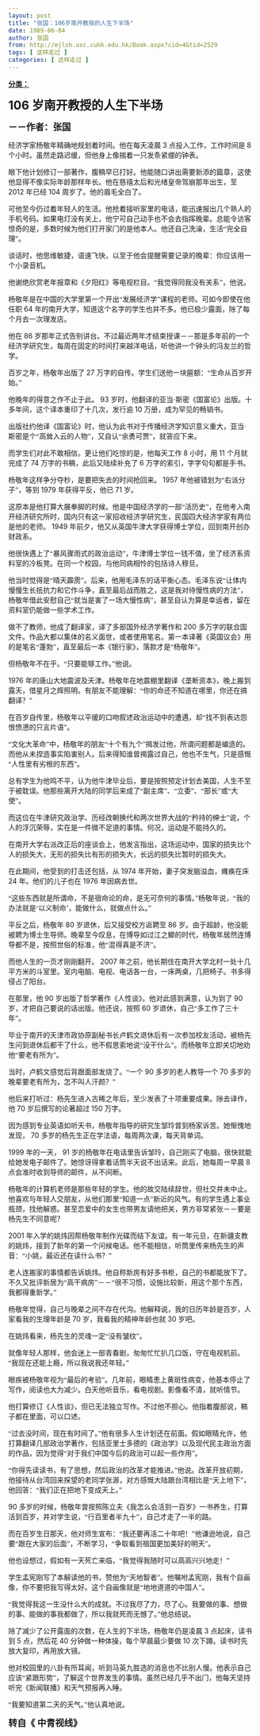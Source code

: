 ```yaml
---
layout: post
title: "张国：106岁南开教授的人生下半场"
date: 1989-06-04
author: 张国
from: http://mjlsh.usc.cuhk.edu.hk/Book.aspx?cid=4&tid=2529
tags: [ 这样走过 ]
categories: [ 这样走过 ]
---
```


<div style="margin: 15px 10px 10px 0px;">
 <div>
  <span id="ctl00_ContentPlaceHolder1_chapter1_SubjectLabel" style="font-weight:bold;text-decoration:underline;">
   分类：
  </span>
 </div>
 <!--[if gte mso 9]><xml>
 <o:OfficeDocumentSettings>
  <o:AllowPNG/>
 </o:OfficeDocumentSettings>
</xml><![endif]-->
 <!--[if gte mso 9]><xml>
 <w:WordDocument>
  <w:View>Normal</w:View>
  <w:Zoom>0</w:Zoom>
  <w:TrackMoves/>
  <w:TrackFormatting/>
  <w:PunctuationKerning/>
  <w:ValidateAgainstSchemas/>
  <w:SaveIfXMLInvalid>false</w:SaveIfXMLInvalid>
  <w:IgnoreMixedContent>false</w:IgnoreMixedContent>
  <w:AlwaysShowPlaceholderText>false</w:AlwaysShowPlaceholderText>
  <w:DoNotPromoteQF/>
  <w:LidThemeOther>EN-US</w:LidThemeOther>
  <w:LidThemeAsian>JA</w:LidThemeAsian>
  <w:LidThemeComplexScript>X-NONE</w:LidThemeComplexScript>
  <w:Compatibility>
   <w:BreakWrappedTables/>
   <w:SnapToGridInCell/>
   <w:WrapTextWithPunct/>
   <w:UseAsianBreakRules/>
   <w:DontGrowAutofit/>
   <w:SplitPgBreakAndParaMark/>
   <w:EnableOpenTypeKerning/>
   <w:DontFlipMirrorIndents/>
   <w:OverrideTableStyleHps/>
   <w:UseFELayout/>
  </w:Compatibility>
  <m:mathPr>
   <m:mathFont m:val="Cambria Math"/>
   <m:brkBin m:val="before"/>
   <m:brkBinSub m:val="&#45;-"/>
   <m:smallFrac m:val="off"/>
   <m:dispDef/>
   <m:lMargin m:val="0"/>
   <m:rMargin m:val="0"/>
   <m:defJc m:val="centerGroup"/>
   <m:wrapIndent m:val="1440"/>
   <m:intLim m:val="subSup"/>
   <m:naryLim m:val="undOvr"/>
  </m:mathPr></w:WordDocument>
</xml><![endif]-->
 <!--[if gte mso 9]><xml>
 <w:LatentStyles DefLockedState="false" DefUnhideWhenUsed="true"
  DefSemiHidden="true" DefQFormat="false" DefPriority="99"
  LatentStyleCount="276">
  <w:LsdException Locked="false" Priority="0" SemiHidden="false"
   UnhideWhenUsed="false" QFormat="true" Name="Normal"/>
  <w:LsdException Locked="false" Priority="9" SemiHidden="false"
   UnhideWhenUsed="false" QFormat="true" Name="heading 1"/>
  <w:LsdException Locked="false" Priority="9" QFormat="true" Name="heading 2"/>
  <w:LsdException Locked="false" Priority="9" QFormat="true" Name="heading 3"/>
  <w:LsdException Locked="false" Priority="9" QFormat="true" Name="heading 4"/>
  <w:LsdException Locked="false" Priority="9" QFormat="true" Name="heading 5"/>
  <w:LsdException Locked="false" Priority="9" QFormat="true" Name="heading 6"/>
  <w:LsdException Locked="false" Priority="9" QFormat="true" Name="heading 7"/>
  <w:LsdException Locked="false" Priority="9" QFormat="true" Name="heading 8"/>
  <w:LsdException Locked="false" Priority="9" QFormat="true" Name="heading 9"/>
  <w:LsdException Locked="false" Priority="39" Name="toc 1"/>
  <w:LsdException Locked="false" Priority="39" Name="toc 2"/>
  <w:LsdException Locked="false" Priority="39" Name="toc 3"/>
  <w:LsdException Locked="false" Priority="39" Name="toc 4"/>
  <w:LsdException Locked="false" Priority="39" Name="toc 5"/>
  <w:LsdException Locked="false" Priority="39" Name="toc 6"/>
  <w:LsdException Locked="false" Priority="39" Name="toc 7"/>
  <w:LsdException Locked="false" Priority="39" Name="toc 8"/>
  <w:LsdException Locked="false" Priority="39" Name="toc 9"/>
  <w:LsdException Locked="false" Priority="35" QFormat="true" Name="caption"/>
  <w:LsdException Locked="false" Priority="10" SemiHidden="false"
   UnhideWhenUsed="false" QFormat="true" Name="Title"/>
  <w:LsdException Locked="false" Priority="0" Name="Default Paragraph Font"/>
  <w:LsdException Locked="false" Priority="11" SemiHidden="false"
   UnhideWhenUsed="false" QFormat="true" Name="Subtitle"/>
  <w:LsdException Locked="false" Priority="22" SemiHidden="false"
   UnhideWhenUsed="false" QFormat="true" Name="Strong"/>
  <w:LsdException Locked="false" Priority="20" SemiHidden="false"
   UnhideWhenUsed="false" QFormat="true" Name="Emphasis"/>
  <w:LsdException Locked="false" Priority="59" SemiHidden="false"
   UnhideWhenUsed="false" Name="Table Grid"/>
  <w:LsdException Locked="false" UnhideWhenUsed="false" Name="Placeholder Text"/>
  <w:LsdException Locked="false" Priority="1" SemiHidden="false"
   UnhideWhenUsed="false" QFormat="true" Name="No Spacing"/>
  <w:LsdException Locked="false" Priority="60" SemiHidden="false"
   UnhideWhenUsed="false" Name="Light Shading"/>
  <w:LsdException Locked="false" Priority="61" SemiHidden="false"
   UnhideWhenUsed="false" Name="Light List"/>
  <w:LsdException Locked="false" Priority="62" SemiHidden="false"
   UnhideWhenUsed="false" Name="Light Grid"/>
  <w:LsdException Locked="false" Priority="63" SemiHidden="false"
   UnhideWhenUsed="false" Name="Medium Shading 1"/>
  <w:LsdException Locked="false" Priority="64" SemiHidden="false"
   UnhideWhenUsed="false" Name="Medium Shading 2"/>
  <w:LsdException Locked="false" Priority="65" SemiHidden="false"
   UnhideWhenUsed="false" Name="Medium List 1"/>
  <w:LsdException Locked="false" Priority="66" SemiHidden="false"
   UnhideWhenUsed="false" Name="Medium List 2"/>
  <w:LsdException Locked="false" Priority="67" SemiHidden="false"
   UnhideWhenUsed="false" Name="Medium Grid 1"/>
  <w:LsdException Locked="false" Priority="68" SemiHidden="false"
   UnhideWhenUsed="false" Name="Medium Grid 2"/>
  <w:LsdException Locked="false" Priority="69" SemiHidden="false"
   UnhideWhenUsed="false" Name="Medium Grid 3"/>
  <w:LsdException Locked="false" Priority="70" SemiHidden="false"
   UnhideWhenUsed="false" Name="Dark List"/>
  <w:LsdException Locked="false" Priority="71" SemiHidden="false"
   UnhideWhenUsed="false" Name="Colorful Shading"/>
  <w:LsdException Locked="false" Priority="72" SemiHidden="false"
   UnhideWhenUsed="false" Name="Colorful List"/>
  <w:LsdException Locked="false" Priority="73" SemiHidden="false"
   UnhideWhenUsed="false" Name="Colorful Grid"/>
  <w:LsdException Locked="false" Priority="60" SemiHidden="false"
   UnhideWhenUsed="false" Name="Light Shading Accent 1"/>
  <w:LsdException Locked="false" Priority="61" SemiHidden="false"
   UnhideWhenUsed="false" Name="Light List Accent 1"/>
  <w:LsdException Locked="false" Priority="62" SemiHidden="false"
   UnhideWhenUsed="false" Name="Light Grid Accent 1"/>
  <w:LsdException Locked="false" Priority="63" SemiHidden="false"
   UnhideWhenUsed="false" Name="Medium Shading 1 Accent 1"/>
  <w:LsdException Locked="false" Priority="64" SemiHidden="false"
   UnhideWhenUsed="false" Name="Medium Shading 2 Accent 1"/>
  <w:LsdException Locked="false" Priority="65" SemiHidden="false"
   UnhideWhenUsed="false" Name="Medium List 1 Accent 1"/>
  <w:LsdException Locked="false" UnhideWhenUsed="false" Name="Revision"/>
  <w:LsdException Locked="false" Priority="34" SemiHidden="false"
   UnhideWhenUsed="false" QFormat="true" Name="List Paragraph"/>
  <w:LsdException Locked="false" Priority="29" SemiHidden="false"
   UnhideWhenUsed="false" QFormat="true" Name="Quote"/>
  <w:LsdException Locked="false" Priority="30" SemiHidden="false"
   UnhideWhenUsed="false" QFormat="true" Name="Intense Quote"/>
  <w:LsdException Locked="false" Priority="66" SemiHidden="false"
   UnhideWhenUsed="false" Name="Medium List 2 Accent 1"/>
  <w:LsdException Locked="false" Priority="67" SemiHidden="false"
   UnhideWhenUsed="false" Name="Medium Grid 1 Accent 1"/>
  <w:LsdException Locked="false" Priority="68" SemiHidden="false"
   UnhideWhenUsed="false" Name="Medium Grid 2 Accent 1"/>
  <w:LsdException Locked="false" Priority="69" SemiHidden="false"
   UnhideWhenUsed="false" Name="Medium Grid 3 Accent 1"/>
  <w:LsdException Locked="false" Priority="70" SemiHidden="false"
   UnhideWhenUsed="false" Name="Dark List Accent 1"/>
  <w:LsdException Locked="false" Priority="71" SemiHidden="false"
   UnhideWhenUsed="false" Name="Colorful Shading Accent 1"/>
  <w:LsdException Locked="false" Priority="72" SemiHidden="false"
   UnhideWhenUsed="false" Name="Colorful List Accent 1"/>
  <w:LsdException Locked="false" Priority="73" SemiHidden="false"
   UnhideWhenUsed="false" Name="Colorful Grid Accent 1"/>
  <w:LsdException Locked="false" Priority="60" SemiHidden="false"
   UnhideWhenUsed="false" Name="Light Shading Accent 2"/>
  <w:LsdException Locked="false" Priority="61" SemiHidden="false"
   UnhideWhenUsed="false" Name="Light List Accent 2"/>
  <w:LsdException Locked="false" Priority="62" SemiHidden="false"
   UnhideWhenUsed="false" Name="Light Grid Accent 2"/>
  <w:LsdException Locked="false" Priority="63" SemiHidden="false"
   UnhideWhenUsed="false" Name="Medium Shading 1 Accent 2"/>
  <w:LsdException Locked="false" Priority="64" SemiHidden="false"
   UnhideWhenUsed="false" Name="Medium Shading 2 Accent 2"/>
  <w:LsdException Locked="false" Priority="65" SemiHidden="false"
   UnhideWhenUsed="false" Name="Medium List 1 Accent 2"/>
  <w:LsdException Locked="false" Priority="66" SemiHidden="false"
   UnhideWhenUsed="false" Name="Medium List 2 Accent 2"/>
  <w:LsdException Locked="false" Priority="67" SemiHidden="false"
   UnhideWhenUsed="false" Name="Medium Grid 1 Accent 2"/>
  <w:LsdException Locked="false" Priority="68" SemiHidden="false"
   UnhideWhenUsed="false" Name="Medium Grid 2 Accent 2"/>
  <w:LsdException Locked="false" Priority="69" SemiHidden="false"
   UnhideWhenUsed="false" Name="Medium Grid 3 Accent 2"/>
  <w:LsdException Locked="false" Priority="70" SemiHidden="false"
   UnhideWhenUsed="false" Name="Dark List Accent 2"/>
  <w:LsdException Locked="false" Priority="71" SemiHidden="false"
   UnhideWhenUsed="false" Name="Colorful Shading Accent 2"/>
  <w:LsdException Locked="false" Priority="72" SemiHidden="false"
   UnhideWhenUsed="false" Name="Colorful List Accent 2"/>
  <w:LsdException Locked="false" Priority="73" SemiHidden="false"
   UnhideWhenUsed="false" Name="Colorful Grid Accent 2"/>
  <w:LsdException Locked="false" Priority="60" SemiHidden="false"
   UnhideWhenUsed="false" Name="Light Shading Accent 3"/>
  <w:LsdException Locked="false" Priority="61" SemiHidden="false"
   UnhideWhenUsed="false" Name="Light List Accent 3"/>
  <w:LsdException Locked="false" Priority="62" SemiHidden="false"
   UnhideWhenUsed="false" Name="Light Grid Accent 3"/>
  <w:LsdException Locked="false" Priority="63" SemiHidden="false"
   UnhideWhenUsed="false" Name="Medium Shading 1 Accent 3"/>
  <w:LsdException Locked="false" Priority="64" SemiHidden="false"
   UnhideWhenUsed="false" Name="Medium Shading 2 Accent 3"/>
  <w:LsdException Locked="false" Priority="65" SemiHidden="false"
   UnhideWhenUsed="false" Name="Medium List 1 Accent 3"/>
  <w:LsdException Locked="false" Priority="66" SemiHidden="false"
   UnhideWhenUsed="false" Name="Medium List 2 Accent 3"/>
  <w:LsdException Locked="false" Priority="67" SemiHidden="false"
   UnhideWhenUsed="false" Name="Medium Grid 1 Accent 3"/>
  <w:LsdException Locked="false" Priority="68" SemiHidden="false"
   UnhideWhenUsed="false" Name="Medium Grid 2 Accent 3"/>
  <w:LsdException Locked="false" Priority="69" SemiHidden="false"
   UnhideWhenUsed="false" Name="Medium Grid 3 Accent 3"/>
  <w:LsdException Locked="false" Priority="70" SemiHidden="false"
   UnhideWhenUsed="false" Name="Dark List Accent 3"/>
  <w:LsdException Locked="false" Priority="71" SemiHidden="false"
   UnhideWhenUsed="false" Name="Colorful Shading Accent 3"/>
  <w:LsdException Locked="false" Priority="72" SemiHidden="false"
   UnhideWhenUsed="false" Name="Colorful List Accent 3"/>
  <w:LsdException Locked="false" Priority="73" SemiHidden="false"
   UnhideWhenUsed="false" Name="Colorful Grid Accent 3"/>
  <w:LsdException Locked="false" Priority="60" SemiHidden="false"
   UnhideWhenUsed="false" Name="Light Shading Accent 4"/>
  <w:LsdException Locked="false" Priority="61" SemiHidden="false"
   UnhideWhenUsed="false" Name="Light List Accent 4"/>
  <w:LsdException Locked="false" Priority="62" SemiHidden="false"
   UnhideWhenUsed="false" Name="Light Grid Accent 4"/>
  <w:LsdException Locked="false" Priority="63" SemiHidden="false"
   UnhideWhenUsed="false" Name="Medium Shading 1 Accent 4"/>
  <w:LsdException Locked="false" Priority="64" SemiHidden="false"
   UnhideWhenUsed="false" Name="Medium Shading 2 Accent 4"/>
  <w:LsdException Locked="false" Priority="65" SemiHidden="false"
   UnhideWhenUsed="false" Name="Medium List 1 Accent 4"/>
  <w:LsdException Locked="false" Priority="66" SemiHidden="false"
   UnhideWhenUsed="false" Name="Medium List 2 Accent 4"/>
  <w:LsdException Locked="false" Priority="67" SemiHidden="false"
   UnhideWhenUsed="false" Name="Medium Grid 1 Accent 4"/>
  <w:LsdException Locked="false" Priority="68" SemiHidden="false"
   UnhideWhenUsed="false" Name="Medium Grid 2 Accent 4"/>
  <w:LsdException Locked="false" Priority="69" SemiHidden="false"
   UnhideWhenUsed="false" Name="Medium Grid 3 Accent 4"/>
  <w:LsdException Locked="false" Priority="70" SemiHidden="false"
   UnhideWhenUsed="false" Name="Dark List Accent 4"/>
  <w:LsdException Locked="false" Priority="71" SemiHidden="false"
   UnhideWhenUsed="false" Name="Colorful Shading Accent 4"/>
  <w:LsdException Locked="false" Priority="72" SemiHidden="false"
   UnhideWhenUsed="false" Name="Colorful List Accent 4"/>
  <w:LsdException Locked="false" Priority="73" SemiHidden="false"
   UnhideWhenUsed="false" Name="Colorful Grid Accent 4"/>
  <w:LsdException Locked="false" Priority="60" SemiHidden="false"
   UnhideWhenUsed="false" Name="Light Shading Accent 5"/>
  <w:LsdException Locked="false" Priority="61" SemiHidden="false"
   UnhideWhenUsed="false" Name="Light List Accent 5"/>
  <w:LsdException Locked="false" Priority="62" SemiHidden="false"
   UnhideWhenUsed="false" Name="Light Grid Accent 5"/>
  <w:LsdException Locked="false" Priority="63" SemiHidden="false"
   UnhideWhenUsed="false" Name="Medium Shading 1 Accent 5"/>
  <w:LsdException Locked="false" Priority="64" SemiHidden="false"
   UnhideWhenUsed="false" Name="Medium Shading 2 Accent 5"/>
  <w:LsdException Locked="false" Priority="65" SemiHidden="false"
   UnhideWhenUsed="false" Name="Medium List 1 Accent 5"/>
  <w:LsdException Locked="false" Priority="66" SemiHidden="false"
   UnhideWhenUsed="false" Name="Medium List 2 Accent 5"/>
  <w:LsdException Locked="false" Priority="67" SemiHidden="false"
   UnhideWhenUsed="false" Name="Medium Grid 1 Accent 5"/>
  <w:LsdException Locked="false" Priority="68" SemiHidden="false"
   UnhideWhenUsed="false" Name="Medium Grid 2 Accent 5"/>
  <w:LsdException Locked="false" Priority="69" SemiHidden="false"
   UnhideWhenUsed="false" Name="Medium Grid 3 Accent 5"/>
  <w:LsdException Locked="false" Priority="70" SemiHidden="false"
   UnhideWhenUsed="false" Name="Dark List Accent 5"/>
  <w:LsdException Locked="false" Priority="71" SemiHidden="false"
   UnhideWhenUsed="false" Name="Colorful Shading Accent 5"/>
  <w:LsdException Locked="false" Priority="72" SemiHidden="false"
   UnhideWhenUsed="false" Name="Colorful List Accent 5"/>
  <w:LsdException Locked="false" Priority="73" SemiHidden="false"
   UnhideWhenUsed="false" Name="Colorful Grid Accent 5"/>
  <w:LsdException Locked="false" Priority="60" SemiHidden="false"
   UnhideWhenUsed="false" Name="Light Shading Accent 6"/>
  <w:LsdException Locked="false" Priority="61" SemiHidden="false"
   UnhideWhenUsed="false" Name="Light List Accent 6"/>
  <w:LsdException Locked="false" Priority="62" SemiHidden="false"
   UnhideWhenUsed="false" Name="Light Grid Accent 6"/>
  <w:LsdException Locked="false" Priority="63" SemiHidden="false"
   UnhideWhenUsed="false" Name="Medium Shading 1 Accent 6"/>
  <w:LsdException Locked="false" Priority="64" SemiHidden="false"
   UnhideWhenUsed="false" Name="Medium Shading 2 Accent 6"/>
  <w:LsdException Locked="false" Priority="65" SemiHidden="false"
   UnhideWhenUsed="false" Name="Medium List 1 Accent 6"/>
  <w:LsdException Locked="false" Priority="66" SemiHidden="false"
   UnhideWhenUsed="false" Name="Medium List 2 Accent 6"/>
  <w:LsdException Locked="false" Priority="67" SemiHidden="false"
   UnhideWhenUsed="false" Name="Medium Grid 1 Accent 6"/>
  <w:LsdException Locked="false" Priority="68" SemiHidden="false"
   UnhideWhenUsed="false" Name="Medium Grid 2 Accent 6"/>
  <w:LsdException Locked="false" Priority="69" SemiHidden="false"
   UnhideWhenUsed="false" Name="Medium Grid 3 Accent 6"/>
  <w:LsdException Locked="false" Priority="70" SemiHidden="false"
   UnhideWhenUsed="false" Name="Dark List Accent 6"/>
  <w:LsdException Locked="false" Priority="71" SemiHidden="false"
   UnhideWhenUsed="false" Name="Colorful Shading Accent 6"/>
  <w:LsdException Locked="false" Priority="72" SemiHidden="false"
   UnhideWhenUsed="false" Name="Colorful List Accent 6"/>
  <w:LsdException Locked="false" Priority="73" SemiHidden="false"
   UnhideWhenUsed="false" Name="Colorful Grid Accent 6"/>
  <w:LsdException Locked="false" Priority="19" SemiHidden="false"
   UnhideWhenUsed="false" QFormat="true" Name="Subtle Emphasis"/>
  <w:LsdException Locked="false" Priority="21" SemiHidden="false"
   UnhideWhenUsed="false" QFormat="true" Name="Intense Emphasis"/>
  <w:LsdException Locked="false" Priority="31" SemiHidden="false"
   UnhideWhenUsed="false" QFormat="true" Name="Subtle Reference"/>
  <w:LsdException Locked="false" Priority="32" SemiHidden="false"
   UnhideWhenUsed="false" QFormat="true" Name="Intense Reference"/>
  <w:LsdException Locked="false" Priority="33" SemiHidden="false"
   UnhideWhenUsed="false" QFormat="true" Name="Book Title"/>
  <w:LsdException Locked="false" Priority="37" Name="Bibliography"/>
  <w:LsdException Locked="false" Priority="39" QFormat="true" Name="TOC Heading"/>
 </w:LatentStyles>
</xml><![endif]-->
 <!--[if gte mso 10]>
<style>
 /* Style Definitions */
table.MsoNormalTable
	{mso-style-name:"Table Normal";
	mso-tstyle-rowband-size:0;
	mso-tstyle-colband-size:0;
	mso-style-noshow:yes;
	mso-style-priority:99;
	mso-style-parent:"";
	mso-padding-alt:0in 5.4pt 0in 5.4pt;
	mso-para-margin:0in;
	mso-para-margin-bottom:.0001pt;
	mso-pagination:widow-orphan;
	font-size:10.0pt;
	font-family:"Times New Roman";}
</style>
<![endif]-->
 <!--StartFragment-->
 <p class="MsoNormal">
  <o:p>
   <font size="5">
   </font>
  </o:p>
 </p>
 <p class="MsoNormal">
  <b>
   <font size="5">
    106
    <span lang="ZH-CN" style='font-family:宋体;mso-ascii-font-family:
"Times New Roman"'>
     岁南开教授的人生下半场
    </span>
   </font>
   <o:p>
   </o:p>
  </b>
 </p>
 <p class="MsoNormal">
  <span lang="ZH-CN" style='font-family:宋体;mso-ascii-font-family:
"Times New Roman"'>
   <b>
    <font size="4">
     －－作者：张国
    </font>
   </b>
  </span>
  <o:p>
  </o:p>
 </p>
 <p class="MsoNormal">
  <o:p>
  </o:p>
 </p>
 <p class="MsoNormal">
  <span lang="ZH-CN" style='font-family:宋体;mso-ascii-font-family:
"Times New Roman"'>
   经济学家杨敬年精确地规划着时间。他在每天凌晨
  </span>
  3
  <span lang="ZH-CN" style='font-family:宋体;mso-ascii-font-family:"Times New Roman"'>
   点投入工作，工作时间是
  </span>
  8
  <span lang="ZH-CN" style='font-family:宋体;mso-ascii-font-family:"Times New Roman"'>
   个小时。虽然走路迟缓，但他身上像揣着一只发条紧绷的钟表。
  </span>
  <o:p>
  </o:p>
 </p>
 <p class="MsoNormal">
  <span lang="ZH-CN" style='font-family:宋体;mso-ascii-font-family:
"Times New Roman"'>
   眼下他计划修订一部著作，腹稿早已打好。他能随口讲出需要新添的篇章，这使他显得不像实际年龄那样年长。他在慈禧太后和光绪皇帝驾崩那年出生，至
  </span>
  2012
  <span lang="ZH-CN" style='font-family:宋体;mso-ascii-font-family:"Times New Roman"'>
   年已经
  </span>
  104
  <span lang="ZH-CN" style='font-family:宋体;mso-ascii-font-family:"Times New Roman"'>
   周岁了。他的眉毛全白了。
  </span>
  <o:p>
  </o:p>
 </p>
 <p class="MsoNormal">
  <span lang="ZH-CN" style='font-family:宋体;mso-ascii-font-family:
"Times New Roman"'>
   可他至今仍过着年轻人的生活。他抢着接听家里的电话，能迅速报出几个熟人的手机号码。如果电灯没有关上，他宁可自己动手也不会去指挥晚辈。总能令访客惊奇的是，多数时候为他们打开家门的是他本人。他还自己洗澡，生活“完全自理”。
  </span>
  <o:p>
  </o:p>
 </p>
 <p class="MsoNormal">
  <span lang="ZH-CN" style='font-family:宋体;mso-ascii-font-family:
"Times New Roman"'>
   谈话时，他思维敏捷，语速飞快，以至于他会提醒需要记录的晚辈：你应该用一个小录音机。
  </span>
  <o:p>
  </o:p>
 </p>
 <p class="MsoNormal">
  <span lang="ZH-CN" style='font-family:宋体;mso-ascii-font-family:
"Times New Roman"'>
   他谢绝欣赏老年报章和《夕阳红》等电视栏目。“我觉得同我没有关系”，他说。
  </span>
  <o:p>
  </o:p>
 </p>
 <p class="MsoNormal">
  <span lang="ZH-CN" style='font-family:宋体;mso-ascii-font-family:
"Times New Roman"'>
   杨敬年是在中国的大学里第一个开出“发展经济学”课程的老师。可如今即使在他任职
  </span>
  64
  <span lang="ZH-CN" style='font-family:宋体;mso-ascii-font-family:"Times New Roman"'>
   年的南开大学，知道这个名字的学生也并不多。他已极少露面，除了每个月去一次理发店。
  </span>
  <o:p>
  </o:p>
 </p>
 <p class="MsoNormal">
  <span lang="ZH-CN" style='font-family:宋体;mso-ascii-font-family:
"Times New Roman"'>
   他在
  </span>
  86
  <span lang="ZH-CN" style='font-family:宋体;
mso-ascii-font-family:"Times New Roman"'>
   岁那年正式告别讲台。不过最近两年才结束授课－－那是多年前的一个经济学研究生，每周在固定的时间打来越洋电话，听他讲一个钟头的冯友兰的哲学。
  </span>
  <o:p>
  </o:p>
 </p>
 <p class="MsoNormal">
  <span lang="ZH-CN" style='font-family:宋体;mso-ascii-font-family:
"Times New Roman"'>
   百岁之年，杨敬年出版了
  </span>
  27
  <span lang="ZH-CN" style='font-family:
宋体;mso-ascii-font-family:"Times New Roman"'>
   万字的自传。学生们送他一块匾额：“生命从百岁开始。”
  </span>
  <o:p>
  </o:p>
 </p>
 <p class="MsoNormal">
  <span lang="ZH-CN" style='font-family:宋体;mso-ascii-font-family:
"Times New Roman"'>
   他晚年的得意之作不止于此。
  </span>
  93
  <span lang="ZH-CN" style='font-family:
宋体;mso-ascii-font-family:"Times New Roman"'>
   岁时，他翻译的亚当·斯密《国富论》出版。十多年间，这个译本重印了十几次，发行逾
  </span>
  10
  <span lang="ZH-CN" style='font-family:宋体;mso-ascii-font-family:"Times New Roman"'>
   万册，成为罕见的畅销书。
  </span>
  <o:p>
  </o:p>
 </p>
 <p class="MsoNormal">
  <span lang="ZH-CN" style='font-family:宋体;mso-ascii-font-family:
"Times New Roman"'>
   出版社约他译《国富论》时，他认为此书对于传播经济学知识意义重大，亚当·斯密是个“高耸入云的人物”，又自认“余勇可贾”，就答应下来。
  </span>
  <o:p>
  </o:p>
 </p>
 <p class="MsoNormal">
  <span lang="ZH-CN" style='font-family:宋体;mso-ascii-font-family:
"Times New Roman"'>
   而学生们对此不敢相信。更让他们吃惊的是，他每天工作
  </span>
  8
  <span lang="ZH-CN" style='font-family:宋体;mso-ascii-font-family:"Times New Roman"'>
   小时，用
  </span>
  11
  <span lang="ZH-CN" style='font-family:宋体;mso-ascii-font-family:"Times New Roman"'>
   个月就完成了
  </span>
  74
  <span lang="ZH-CN" style='font-family:宋体;mso-ascii-font-family:"Times New Roman"'>
   万字的书稿，此后又陆续补充了
  </span>
  6
  <span lang="ZH-CN" style='font-family:宋体;mso-ascii-font-family:"Times New Roman"'>
   万字的索引，字字句句都是手书。
  </span>
  <o:p>
  </o:p>
 </p>
 <p class="MsoNormal">
  <span lang="ZH-CN" style='font-family:宋体;mso-ascii-font-family:
"Times New Roman"'>
   杨敬年这样争分夺秒，是要把失去的时间抢回来。
  </span>
  1957
  <span lang="ZH-CN" style='font-family:宋体;mso-ascii-font-family:"Times New Roman"'>
   年他被错划为“右派分子”，等到
  </span>
  1979
  <span lang="ZH-CN" style='font-family:宋体;mso-ascii-font-family:"Times New Roman"'>
   年获得平反，他已
  </span>
  71
  <span lang="ZH-CN" style='font-family:宋体;mso-ascii-font-family:"Times New Roman"'>
   岁。
  </span>
  <o:p>
  </o:p>
 </p>
 <p class="MsoNormal">
  <span lang="ZH-CN" style='font-family:宋体;mso-ascii-font-family:
"Times New Roman"'>
   这原本是他打算大展拳脚的时候。他是中国经济学的一部“活历史”，在他考入南开经济研究所时，国内只有这一家招收经济学研究生，民国四大经济学家有两位是他的老师。
  </span>
  1949
  <span lang="ZH-CN" style='font-family:宋体;mso-ascii-font-family:"Times New Roman"'>
   年前夕，他又从英国牛津大学获得博士学位，回到南开创办财政系。
  </span>
  <o:p>
  </o:p>
 </p>
 <p class="MsoNormal">
  <span lang="ZH-CN" style='font-family:宋体;mso-ascii-font-family:
"Times New Roman"'>
   他很快遇上了“暴风骤雨式的政治运动”，牛津博士学位一钱不值，坐了经济系资料室的冷板凳。在同一个校园，与他同病相怜的包括诗人穆旦。
  </span>
  <o:p>
  </o:p>
 </p>
 <p class="MsoNormal">
  <span lang="ZH-CN" style='font-family:宋体;mso-ascii-font-family:
"Times New Roman"'>
   他当时觉得是“晴天霹雳”。后来，他用毛泽东的话平衡心态。毛泽东说“让体内慢慢生长抵抗力和它作斗争，直至最后战而胜之，这是我对待慢性病的方法”，杨敬年借此安慰自己“就当是害了一场大慢性病”，甚至自认为算是幸运者，留在资料室仍能做一些学术工作。
  </span>
  <o:p>
  </o:p>
 </p>
 <p class="MsoNormal">
  <span lang="ZH-CN" style='font-family:宋体;mso-ascii-font-family:
"Times New Roman"'>
   做不了教师，他成了翻译家，译了多部国外经济学著作和
  </span>
  200
  <span lang="ZH-CN" style='font-family:宋体;mso-ascii-font-family:"Times New Roman"'>
   多万字的联合国文件。作品大都以集体的名义面世，或者使用笔名。第一本译著《英国议会》用的是笔名“蓬勃”，直至最后一本《银行家》，落款才是“杨敬年”。
  </span>
  <o:p>
  </o:p>
 </p>
 <p class="MsoNormal">
  <span lang="ZH-CN" style='font-family:宋体;mso-ascii-font-family:
"Times New Roman"'>
   但杨敬年不在乎。“只要能够工作。”他说。
  </span>
  <o:p>
  </o:p>
 </p>
 <p class="MsoNormal">
  1976
  <span lang="ZH-CN" style='font-family:宋体;mso-ascii-font-family:
"Times New Roman"'>
   年的唐山大地震波及天津。杨敬年在地震棚里翻译《垄断资本》，晚上搬到露天，借星月之辉照明。有朋友不能理解：“你的命还不知道在哪里，你还在搞翻译？”
  </span>
  <o:p>
  </o:p>
 </p>
 <p class="MsoNormal">
  <span lang="ZH-CN" style='font-family:宋体;mso-ascii-font-family:
"Times New Roman"'>
   在百岁自传里，杨敬年以平缓的口吻叙述政治运动中的遭遇，却“找不到表达怨恨愤懑的只言片语”。
  </span>
  <o:p>
  </o:p>
 </p>
 <p class="MsoNormal">
  <span lang="ZH-CN" style='font-family:宋体;mso-ascii-font-family:
"Times New Roman"'>
   “文化大革命”中，杨敬年的朋友“十个有九个”揭发过他，所谓问题都是编造的。而他从未捏造事实陷害别人。后来得知谁曾揭露过自己，他也不生气，只是感慨“人性里有劣根的东西”。
  </span>
  <o:p>
  </o:p>
 </p>
 <p class="MsoNormal">
  <span lang="ZH-CN" style='font-family:宋体;mso-ascii-font-family:
"Times New Roman"'>
   总有学生为他鸣不平，认为他牛津毕业后，要是按照预定计划去美国，人生不至于被耽误。他那些离开大陆的同学后来成了“副主席”、“立委”、“部长”或“大使”。
  </span>
  <o:p>
  </o:p>
 </p>
 <p class="MsoNormal">
  <span lang="ZH-CN" style='font-family:宋体;mso-ascii-font-family:
"Times New Roman"'>
   而这位在牛津研究政治学、历经改朝换代和两次世界大战的“矜持的绅士”说，个人的浮沉荣辱，实在是一件微不足道的事情。何况，运动是不能持久的。
  </span>
  <o:p>
  </o:p>
 </p>
 <p class="MsoNormal">
  <span lang="ZH-CN" style='font-family:宋体;mso-ascii-font-family:
"Times New Roman"'>
   在南开大学右派改正后的座谈会上，他发言指出，这场运动中，国家的损失比个人的损失大，无形的损失比有形的损失大，长远的损失比暂时的损失大。
  </span>
  <o:p>
  </o:p>
 </p>
 <p class="MsoNormal">
  <span lang="ZH-CN" style='font-family:宋体;mso-ascii-font-family:
"Times New Roman"'>
   在此期间，他受到的打击还包括，从
  </span>
  1974
  <span lang="ZH-CN" style='font-family:宋体;mso-ascii-font-family:"Times New Roman"'>
   年开始，妻子突发脑溢血，瘫痪在床
  </span>
  24
  <span lang="ZH-CN" style='font-family:宋体;mso-ascii-font-family:"Times New Roman"'>
   年。他们的儿子也在
  </span>
  1976
  <span lang="ZH-CN" style='font-family:宋体;mso-ascii-font-family:"Times New Roman"'>
   年因病去世。
  </span>
  <o:p>
  </o:p>
 </p>
 <p class="MsoNormal">
  <span lang="ZH-CN" style='font-family:宋体;mso-ascii-font-family:
"Times New Roman"'>
   “这些东西就是所谓命，不是宿命论的命，是无可奈何的事情。”杨敬年说，“我的办法就是‘以义制命’，能做什么，就做点什么。”
  </span>
  <o:p>
  </o:p>
 </p>
 <p class="MsoNormal">
  <span lang="ZH-CN" style='font-family:宋体;mso-ascii-font-family:
"Times New Roman"'>
   平反之后，杨敬年
  </span>
  80
  <span lang="ZH-CN" style='font-family:宋体;
mso-ascii-font-family:"Times New Roman"'>
   岁退休，后又接受校方返聘至
  </span>
  86
  <span lang="ZH-CN" style='font-family:宋体;mso-ascii-font-family:"Times New Roman"'>
   岁。由于超龄，他没能被聘为博士生导师。晚辈至今叹息，在博导如过江之鲫的时代，杨敬年居然连博导都不是，按照世俗的标准，他“混得真是不济”。
  </span>
  <o:p>
  </o:p>
 </p>
 <p class="MsoNormal">
  <span lang="ZH-CN" style='font-family:宋体;mso-ascii-font-family:
"Times New Roman"'>
   而他人生的一页才刚刚翻开。
  </span>
  2007
  <span lang="ZH-CN" style='font-family:
宋体;mso-ascii-font-family:"Times New Roman"'>
   年之前，他长期住在南开大学北村一处十几平方米的斗室里。室内电脑、电视、电话各一台，一床两桌，几把椅子。书多得侵占了阳台。
  </span>
  <o:p>
  </o:p>
 </p>
 <p class="MsoNormal">
  <span lang="ZH-CN" style='font-family:宋体;mso-ascii-font-family:
"Times New Roman"'>
   在那里，他
  </span>
  90
  <span lang="ZH-CN" style='font-family:宋体;
mso-ascii-font-family:"Times New Roman"'>
   岁出版了哲学著作《人性谈》。他对此感到满意，认为到了
  </span>
  90
  <span lang="ZH-CN" style='font-family:宋体;mso-ascii-font-family:"Times New Roman"'>
   岁，才把自己要说的话出版。他还说，按照
  </span>
  60
  <span lang="ZH-CN" style='font-family:宋体;mso-ascii-font-family:"Times New Roman"'>
   岁退休，自己“多工作了三十年”。
  </span>
  <o:p>
  </o:p>
 </p>
 <p class="MsoNormal">
  <span lang="ZH-CN" style='font-family:宋体;mso-ascii-font-family:
"Times New Roman"'>
   毕业于南开的天津市政协原副秘书长卢鹤文退休后有一次参加校友活动，被杨先生问到退休后都干了什么，他不假思索地说“没干什么”。而杨敬年立即关切地劝他“要老有所为”。
  </span>
  <o:p>
  </o:p>
 </p>
 <p class="MsoNormal">
  <span lang="ZH-CN" style='font-family:宋体;mso-ascii-font-family:
"Times New Roman"'>
   当时，卢鹤文感觉后背跟面部发烧了。“一个
  </span>
  90
  <span lang="ZH-CN" style='font-family:宋体;mso-ascii-font-family:"Times New Roman"'>
   多岁的老人教导一个
  </span>
  70
  <span lang="ZH-CN" style='font-family:宋体;mso-ascii-font-family:"Times New Roman"'>
   多岁的晚辈要老有所为，怎不叫人汗颜？”
  </span>
  <o:p>
  </o:p>
 </p>
 <p class="MsoNormal">
  <span lang="ZH-CN" style='font-family:宋体;mso-ascii-font-family:
"Times New Roman"'>
   他后来打听过：杨先生进入古稀之年后，至少发表了十项重要成果。除去译作，他
  </span>
  70
  <span lang="ZH-CN" style='font-family:宋体;mso-ascii-font-family:"Times New Roman"'>
   岁后撰写的论著超过
  </span>
  150
  <span lang="ZH-CN" style='font-family:宋体;mso-ascii-font-family:"Times New Roman"'>
   万字。
  </span>
  <o:p>
  </o:p>
 </p>
 <p class="MsoNormal">
  <span lang="ZH-CN" style='font-family:宋体;mso-ascii-font-family:
"Times New Roman"'>
   因为感到专业英语如听天书，杨敬年指导的研究生邹玲曾到杨家诉苦。她惭愧地发现，
  </span>
  70
  <span lang="ZH-CN" style='font-family:宋体;mso-ascii-font-family:"Times New Roman"'>
   多岁的杨先生正在学法语，每周两次课，每天背单词。
  </span>
  <o:p>
  </o:p>
 </p>
 <p class="MsoNormal">
  1999
  <span lang="ZH-CN" style='font-family:宋体;mso-ascii-font-family:
"Times New Roman"'>
   年的一天，
  </span>
  91
  <span lang="ZH-CN" style='font-family:宋体;
mso-ascii-font-family:"Times New Roman"'>
   岁的杨敬年在电话里告诉邹玲，自己刚买了电脑，很快就能给她发电子邮件了。她惊讶得拿着话筒半天说不出话来。此后，她每周一早晨
  </span>
  8
  <span lang="ZH-CN" style='font-family:宋体;mso-ascii-font-family:"Times New Roman"'>
   点会准时收到导师的邮件，从不间断。
  </span>
  <o:p>
  </o:p>
 </p>
 <p class="MsoNormal">
  <span lang="ZH-CN" style='font-family:宋体;mso-ascii-font-family:
"Times New Roman"'>
   杨敬年的计算机老师是那些年轻的学生。他的故交陆续辞世，但社交并未中止。他喜欢与年轻人交朋友，从他们那里“知道一点”新近的风气。有的学生遇上事业瓶颈，找他解惑。甚至恋爱中的女生也带男友请他把关，男方非常紧张－－要是杨先生不同意呢？
  </span>
  <o:p>
  </o:p>
 </p>
 <p class="MsoNormal">
  2001
  <span lang="ZH-CN" style='font-family:宋体;mso-ascii-font-family:
"Times New Roman"'>
   年入学的姚炜因帮杨敬年制作光碟而结下友谊。有一年元旦，在新疆支教的姚炜，接到了新年的第一个问候电话。他不能相信，听筒里传来杨先生的声音：“小姚，最近还在读什么书？”
  </span>
  <o:p>
  </o:p>
 </p>
 <p class="MsoNormal">
  <span lang="ZH-CN" style='font-family:宋体;mso-ascii-font-family:
"Times New Roman"'>
   老人连搬家的事情都告诉姚炜。他自称新房有好多书柜，自己的书都能放下了。不久又批评新居为“高干病房”－－“很不习惯，设施比较新，用这个那个东西，我都得重新学。”
  </span>
  <o:p>
  </o:p>
 </p>
 <p class="MsoNormal">
  <span lang="ZH-CN" style='font-family:宋体;mso-ascii-font-family:
"Times New Roman"'>
   杨敬年觉得，自己与晚辈之间不存在代沟。他解释说，我的日历年龄是百岁，人家看我的生理年龄是
  </span>
  70
  <span lang="ZH-CN" style='font-family:宋体;mso-ascii-font-family:"Times New Roman"'>
   岁，我看我的精神年龄也就
  </span>
  30
  <span lang="ZH-CN" style='font-family:宋体;mso-ascii-font-family:"Times New Roman"'>
   岁吧。
  </span>
  <o:p>
  </o:p>
 </p>
 <p class="MsoNormal">
  <span lang="ZH-CN" style='font-family:宋体;mso-ascii-font-family:
"Times New Roman"'>
   在姚炜看来，杨先生的灵魂一定“没有皱纹”。
  </span>
  <o:p>
  </o:p>
 </p>
 <p class="MsoNormal">
  <span lang="ZH-CN" style='font-family:宋体;mso-ascii-font-family:
"Times New Roman"'>
   就像年轻人那样，他会迷上一部青春剧，匆匆忙忙扒几口饭，守在电视机前。“我现在还能上瘾，所以我说我还年轻。”
  </span>
  <o:p>
  </o:p>
 </p>
 <p class="MsoNormal">
  <span lang="ZH-CN" style='font-family:宋体;mso-ascii-font-family:
"Times New Roman"'>
   眼疾被杨敬年视为“最后的考验”。几年前，眼睛患上黄斑性病变，他基本停止了写作，阅读也大为减少。白天他听音乐，看电视剧。影像看不清，就听情节。
  </span>
  <o:p>
  </o:p>
 </p>
 <p class="MsoNormal">
  <span lang="ZH-CN" style='font-family:宋体;mso-ascii-font-family:
"Times New Roman"'>
   他打算修订《人性谈》，但已无法独立写作。不过他不担心。他指着腹部说，稿子都在里面，可以口述。
  </span>
  <o:p>
  </o:p>
 </p>
 <p class="MsoNormal">
  <span lang="ZH-CN" style='font-family:宋体;mso-ascii-font-family:
"Times New Roman"'>
   “过去没时间，现在有时间了。”他有很多人生计划还在前面。假如眼睛允许，他打算翻译几部政治学著作，包括亚里士多德的《政治学》以及现代民主政治方面的作品，因为觉得“对于我们中国今后的政治可以起一些作用”。
  </span>
  <o:p>
  </o:p>
 </p>
 <p class="MsoNormal">
  <span lang="ZH-CN" style='font-family:宋体;mso-ascii-font-family:
"Times New Roman"'>
   “你得先读读书，有了思想，然后政治的改革才能推进。”他说。改革开放初期，他接待从台湾回来探望的老同学张源，对方感慨大陆跟台湾相比是“天上地下”，他回答：“我们正在把地下变成天上。”
  </span>
  <o:p>
  </o:p>
 </p>
 <p class="MsoNormal">
  90
  <span lang="ZH-CN" style='font-family:宋体;mso-ascii-font-family:
"Times New Roman"'>
   多岁的时候，杨敬年曾按照陈立夫《我怎么会活到一百岁》一书养生，打算活到百岁，并对学生说，“行百里者半九十”，自己才走了一半的路。
  </span>
  <o:p>
  </o:p>
 </p>
 <p class="MsoNormal">
  <span lang="ZH-CN" style='font-family:宋体;mso-ascii-font-family:
"Times New Roman"'>
   而在百岁生日那天，他对师生宣布：“我还要再活二十年吧！”他谦逊地说，自己要“跟在大家的后面”，不断学习，“争取看到祖国更加美好的明天”。
  </span>
  <o:p>
  </o:p>
 </p>
 <p class="MsoNormal">
  <span lang="ZH-CN" style='font-family:宋体;mso-ascii-font-family:
"Times New Roman"'>
   他也设想过，假如有一天死亡来临，“我觉得我随时可以高高兴兴地走！”
  </span>
  <o:p>
  </o:p>
 </p>
 <p class="MsoNormal">
  <span lang="ZH-CN" style='font-family:宋体;mso-ascii-font-family:
"Times New Roman"'>
   学生孟宪刚写了本解读他的书，赞他为“天地智者”。他嘱咐孟宪刚，我有个自画像，你不要把我写得太好。这个自画像就是“地地道道的中国人”。
  </span>
  <o:p>
  </o:p>
 </p>
 <p class="MsoNormal">
  <span lang="ZH-CN" style='font-family:宋体;mso-ascii-font-family:
"Times New Roman"'>
   “我觉得我这一生没什么大的成就。不过我尽了力，尽了心。我要做的事、想做的事、能做的事我都做了，所以我就死而无憾了。”他总结说。
  </span>
  <o:p>
  </o:p>
 </p>
 <p class="MsoNormal">
  <span lang="ZH-CN" style='font-family:宋体;mso-ascii-font-family:
"Times New Roman"'>
   除了减少了公开露面的次数，在人生的下半场，杨敬年仍是凌晨
  </span>
  3
  <span lang="ZH-CN" style='font-family:宋体;mso-ascii-font-family:"Times New Roman"'>
   点起床，读书到
  </span>
  5
  <span lang="ZH-CN" style='font-family:宋体;mso-ascii-font-family:"Times New Roman"'>
   点，然后花
  </span>
  40
  <span lang="ZH-CN" style='font-family:宋体;mso-ascii-font-family:"Times New Roman"'>
   分钟做一种体操，每个早晨最少要做
  </span>
  10
  <span lang="ZH-CN" style='font-family:宋体;mso-ascii-font-family:"Times New Roman"'>
   次下蹲。读书时先放大复印，再用放大镜。
  </span>
  <o:p>
  </o:p>
 </p>
 <p class="MsoNormal">
  <span lang="ZH-CN" style='font-family:宋体;mso-ascii-font-family:
"Times New Roman"'>
   他对校园里的八卦有所耳闻，听到马英九胜选的消息也不比别人慢。他表示自己应该“紧跟形势”，了解这个世界发生的事情。虽然已经几乎不出门，他每天坚持听完《新闻联播》和天气预报再入睡。
  </span>
  <o:p>
  </o:p>
 </p>
 <p class="MsoNormal">
  <span lang="ZH-CN" style='font-family:宋体;mso-ascii-font-family:
"Times New Roman"'>
   “我要知道第二天的天气。”他认真地说。
  </span>
  <o:p>
  </o:p>
 </p>
 <p class="MsoNormal">
  <o:p>
  </o:p>
 </p>
 <p class="MsoNormal">
  <b>
   <font size="4">
    <span lang="ZH-CN" style='font-family:宋体;mso-ascii-font-family:
"Times New Roman"'>
     转自《
    </span>
    <span lang="ZH-CN">
    </span>
    <span lang="ZH-CN" style='font-family:宋体;mso-ascii-font-family:"Times New Roman"'>
     中青视线》
    </span>
   </font>
  </b>
  <o:p>
  </o:p>
 </p>
 <!--EndFragment-->
</div>

